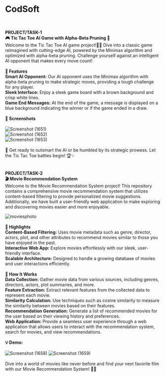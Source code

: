 # **CodSoft**
<br>

**PROJECT/TASK-1**
<br>
**🎮 Tic Tac Toe AI Game with Alpha-Beta Pruning 🧠**
<br>
Welcome to the Tic Tac Toe AI game project!🤖✨ Dive into a classic game reimagined with cutting-edge AI, powered by the Minimax algorithm and optimized with alpha-beta pruning. Challenge yourself against an intelligent AI opponent that makes every move count!
<br>
<br>
**🌟 Features**
<br>
**Smart AI Opponent:** Our AI opponent uses the Minimax algorithm with alpha-beta pruning to make strategic moves, providing a tough challenge for any player.
<br>
**Sleek Interface:** Enjoy a sleek game board with a brown background and crisp white lines.
<br>
**Game End Messages:** At the end of the game, a message is displayed on a blue background indicating the winner or if the game ended in a draw.
<br>
<br>
**📸 Screenshots**
<br>
<br>
![Screenshot (1651)](https://github.com/user-attachments/assets/74d449c9-fc5d-447f-a78a-312a24d361ac)
<br>
![Screenshot (1652)](https://github.com/user-attachments/assets/186e7f8f-2336-4d39-b145-ff646123ff3e)
<br>
![Screenshot (1653)](https://github.com/user-attachments/assets/ce194b14-30d9-411f-8af5-f300883effa8)
<br>
<br>
🚀 Get ready to outsmart the AI or be humbled by its strategic prowess. Let the Tic Tac Toe battles begin! 🏆✨
<br>
<br>
<br>
**PROJECT/TASK-2**
<br>
**🎬 Movie Recommendation System**
<br>
Welcome to the Movie Recommendation System project! This repository contains a comprehensive movie recommendation system that utilizes content-based filtering to provide personalized movie suggestions. Additionally, we have built a user-friendly web application to make exploring and discovering movies easier and more enjoyable.
<br>

![moviesphoto](https://github.com/user-attachments/assets/8c002b39-f567-4bcf-a17f-b3ffb07561a2)
<br>
<br>
**🌟 Highlights**
<br>
**Content-Based Filtering:** Uses movie metadata such as genre, director, actors, plot, and other attributes to recommend movies similar to those you have enjoyed in the past.
<br>
**Interactive Web App:** Explore movies effortlessly with our sleek, user-friendly interface.
<br>
**Scalable Architecture:** Designed to handle a growing database of movies and user interactions efficiently.
<br>
<br>
**🚀 How It Works**
<br>
**Data Collection:** Gather movie data from various sources, including genres, directors, actors, plot summaries, and more.
<br>
**Feature Extraction:** Extract relevant features from the collected data to represent each movie.
<br>
**Similarity Calculation:** Use techniques such as cosine similarity to measure the similarity between movies based on their features.
<br>
**Recommendation Generation:** Generate a list of recommended movies for the user based on their viewing history and preferences.
<br>
**Web Application:** Provide a seamless user experience through a web application that allows users to interact with the recommendation system, search for movies, and view recommendations.
<br>
<br>
**💡 Demo:**
<br>
<br>
![Screenshot (1658)](https://github.com/user-attachments/assets/ec5efde5-aa0d-454a-8838-0f2098d4dcbd)
![Screenshot (1659)](https://github.com/user-attachments/assets/9afd55e6-d6c4-4dfd-b43b-91105d90e98e)
<br>
<br>
Dive into a world of movies like never before and find your next favorite film with our Movie Recommendation System! 🎥🍿
